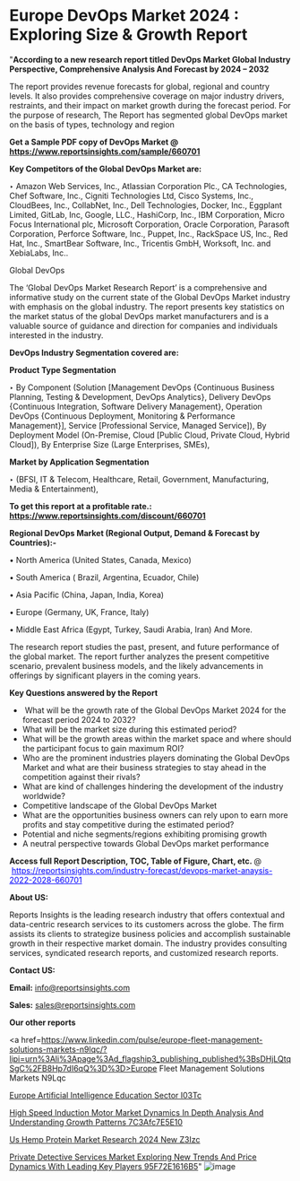 # Europe DevOps Market 2024 : Exploring Size & Growth Report

"<strong>According to a new research report titled DevOps Market Global Industry Perspective, Comprehensive Analysis And Forecast by 2024 – 2032</strong>

The report provides revenue forecasts for global, regional and country levels. It also provides comprehensive coverage on major industry drivers, restraints, and their impact on market growth during the forecast period. For the purpose of research, The Report has segmented global DevOps market on the basis of types, technology and region

<strong>Get a Sample PDF copy of DevOps Market </strong><strong>@<a href=https://www.reportsinsights.com/sample/660701 style=color:#0000ff;> https://www.reportsinsights.com/sample/660701</a></strong></font>

<strong>Key Competitors of the Global DevOps Market are:</strong>

‣ Amazon Web Services, Inc., Atlassian Corporation Plc., CA Technologies, Chef Software, Inc., Cigniti Technologies Ltd, Cisco Systems, Inc., CloudBees, Inc., CollabNet, Inc., Dell Technologies, Docker, Inc., Eggplant Limited, GitLab, Inc, Google, LLC., HashiCorp, Inc., IBM Corporation, Micro Focus International plc, Microsoft Corporation, Oracle Corporation, Parasoft Corporation, Perforce Software, Inc., Puppet, Inc., RackSpace US, Inc., Red Hat, Inc., SmartBear Software, Inc., Tricentis GmbH, Worksoft, Inc. and XebiaLabs, Inc..

Global DevOps

The ‘Global DevOps Market Research Report’ is a comprehensive and informative study on the current state of the Global DevOps Market industry with emphasis on the global industry. The report presents key statistics on the market status of the global DevOps market manufacturers and is a valuable source of guidance and direction for companies and individuals interested in the industry.

<strong>DevOps Industry Segmentation covered are:</strong>

<strong>Product Type Segmentation</strong>

‣ By Component (Solution [Management DevOps {Continuous Business Planning, Testing & Development, DevOps Analytics}, Delivery DevOps {Continuous Integration, Software Delivery Management}, Operation DevOps {Continuous Deployment, Monitoring & Performance Management}], Service [Professional Service, Managed Service]), By Deployment Model (On-Premise, Cloud [Public Cloud, Private Cloud, Hybrid Cloud]), By Enterprise Size (Large Enterprises, SMEs),

<strong>Market by Application Segmentation</strong>

‣ (BFSI, IT & Telecom, Healthcare, Retail, Government, Manufacturing, Media & Entertainment),

<strong>To get this report at a profitable rate.: <a href=https://www.reportsinsights.com/discount/660701 style=color:#0000ff;>https://www.reportsinsights.com/discount/660701</a></strong></font>

<strong>Regional DevOps Market (Regional Output, Demand &amp; Forecast by Countries):-</strong>

• North America (United States, Canada, Mexico)

• South America ( Brazil, Argentina, Ecuador, Chile)

• Asia Pacific (China, Japan, India, Korea)

• Europe (Germany, UK, France, Italy)

• Middle East Africa (Egypt, Turkey, Saudi Arabia, Iran) And More.

The research report studies the past, present, and future performance of the global market. The report further analyzes the present competitive scenario, prevalent business models, and the likely advancements in offerings by significant players in the coming years.

<strong>Key Questions answered by the Report</strong>
<ul>
  <li> What will be the growth rate of the Global DevOps Market 2024 for the forecast period 2024 to 2032?</li>
  <li>What will be the market size during this estimated period?</li>
  <li>What will be the growth areas within the market space and where should the participant focus to gain maximum ROI?</li>
  <li>Who are the prominent industries players dominating the Global DevOps Market and what are their business strategies to stay ahead in the competition against their rivals?</li>
  <li>What are kind of challenges hindering the development of the industry worldwide?</li>
  <li>Competitive landscape of the Global DevOps Market</li>
  <li>What are the opportunities business owners can rely upon to earn more profits and stay competitive during the estimated period?</li>
  <li>Potential and niche segments/regions exhibiting promising growth</li>
  <li>A neutral perspective towards Global DevOps market performance</li>
</ul>
<strong>Access full Report Description, TOC, Table of Figure, Chart, etc. </strong>@  <a href=https://reportsinsights.com/industry-forecast/devops-market-anaysis-2022-2028-660701 style=color:#0000ff;>https://reportsinsights.com/industry-forecast/devops-market-anaysis-2022-2028-660701</a></font>

<strong><strong>About US</strong>:</strong>

Reports Insights is the leading research industry that offers contextual and data-centric research services to its customers across the globe. The firm assists its clients to strategize business policies and accomplish sustainable growth in their respective market domain. The industry provides consulting services, syndicated research reports, and customized research reports.

<strong>Contact US:</strong>

<p class=""""><b>Email:</b> <a href=mailto:info@reportsinsights.com>info@reportsinsights.com</a></p>
<p class=""""><b>Sales:</b> <a href=mailto:sales@reportsinsights.com>sales@reportsinsights.com</a></p>

<strong>Our other reports</strong>

<a href=https://www.linkedin.com/pulse/europe-fleet-management-solutions-markets-n9lqc/?lipi=urn%3Ali%3Apage%3Ad_flagship3_publishing_published%3BsDHjLQtqSgC%2FB8Hp7dI6qQ%3D%3D>Europe Fleet Management Solutions Markets N9Lqc</a>

<a href=https://www.linkedin.com/pulse/europe-artificial-intelligence-education-sector-i03tc/>Europe Artificial Intelligence Education Sector I03Tc</a>

<a href=https://medium.com/@d7298290/high-speed-induction-motor-market-dynamics-in-depth-analysis-and-understanding-growth-patterns-7c3afc7e5e10>High Speed Induction Motor Market Dynamics In Depth Analysis And Understanding Growth Patterns 7C3Afc7E5E10</a>

<a href=https://www.linkedin.com/pulse/us-hemp-protein-market-research-2024-new-z3izc/>Us Hemp Protein Market Research 2024 New Z3Izc</a>

<a href=https://medium.com/@ruchikakadam73/private-detective-services-market-exploring-new-trends-and-price-dynamics-with-leading-key-players-95f72e1616b5>Private Detective Services Market Exploring New Trends And Price Dynamics With Leading Key Players 95F72E1616B5</a>"
![image](https://github.com/Jaayaachit/RIResearch/assets/158452289/85e4c0bf-3b5d-4725-81fe-98d1bda5d04c)
